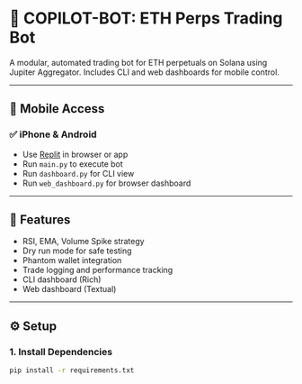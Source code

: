 # 🚀 COPILOT-BOT: ETH Perps Trading Bot

A modular, automated trading bot for ETH perpetuals on Solana using Jupiter Aggregator. Includes CLI and web dashboards for mobile control.

---

## 📱 Mobile Access

### ✅ iPhone & Android
- Use [Replit](https://replit.com) in browser or app
- Run `main.py` to execute bot
- Run `dashboard.py` for CLI view
- Run `web_dashboard.py` for browser dashboard

---

## 🧠 Features

- RSI, EMA, Volume Spike strategy
- Dry run mode for safe testing
- Phantom wallet integration
- Trade logging and performance tracking
- CLI dashboard (Rich)
- Web dashboard (Textual)

---

## ⚙️ Setup

### 1. Install Dependencies
```bash
pip install -r requirements.txt
